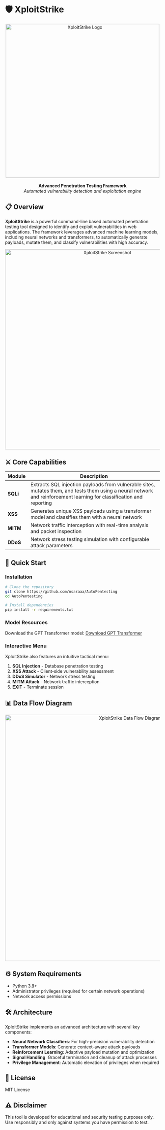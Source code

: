 # 🛡️ XploitStrike

<div align="center">
    <img src="https://github.com/user-attachments/assets/c43e6ab2-5ff1-4589-9441-f7c24fce1bc7" alt="XploitStrike Logo" width="500">
    <br>
    <br>
    <strong>Advanced Penetration Testing Framework</strong>
    <br>
    <em>Automated vulnerability detection and exploitation engine</em>
</div>

## 📋 Overview

**XploitStrike** is a powerful command-line based automated penetration testing tool designed to identify and exploit vulnerabilities in web applications. The framework leverages advanced machine learning models, including neural networks and transformers, to automatically generate payloads, mutate them, and classify vulnerabilities with high accuracy.

<div align="center">
    <img src="https://github.com/user-attachments/assets/6af856b2-8a8a-4cf2-9f30-eb4cdbc76126" alt="XploitStrike Screenshot" width="650">
</div>

## ⚔️ Core Capabilities

| Module | Description |
|--------|-------------|
| **SQLi** | Extracts SQL injection payloads from vulnerable sites, mutates them, and tests them using a neural network and reinforcement learning for classification and reporting |
| **XSS** | Generates unique XSS payloads using a transformer model and classifies them with a neural network |
| **MITM** | Network traffic interception with real-time analysis and packet inspection |
| **DDoS** | Network stress testing simulation with configurable attack parameters |

## 🚀 Quick Start

### Installation

```bash
# Clone the repository
git clone https://github.com/nsaraaa/AutoPentesting
cd AutoPentesting

# Install dependencies
pip install -r requirements.txt
```

### Model Resources

Download the GPT Transformer model:
[Download GPT Transformer](https://www.dropbox.com/scl/fo/tiopa14tkt8yz5yy0jqel/AL5i1AZJdQoCRVac8HSPAIg?rlkey=axnxsre4l2te5iorz9bdiob03&st=qlezkcgi&dl=1)

### Interactive Menu

XploitStrike also features an intuitive tactical menu:

1. **SQL Injection** - Database penetration testing
2. **XSS Attack** - Client-side vulnerability assessment
3. **DDoS Simulator** - Network stress testing
4. **MITM Attack** - Network traffic interception
5. **EXIT** - Terminate session

## 📊 Data Flow Diagram

<div align="center">
    <!-- Add your Data Flow Diagram image here -->
    <img src="path/to/your/dataflow-diagram.png" alt="XploitStrike Data Flow Diagram" width="800">
</div>

## ⚙️ System Requirements

- Python 3.8+
- Administrator privileges (required for certain network operations)
- Network access permissions

## 🛠️ Architecture

XploitStrike implements an advanced architecture with several key components:

- **Neural Network Classifiers**: For high-precision vulnerability detection
- **Transformer Models**: Generate context-aware attack payloads
- **Reinforcement Learning**: Adaptive payload mutation and optimization
- **Signal Handling**: Graceful termination and cleanup of attack processes
- **Privilege Management**: Automatic elevation of privileges when required

## 📜 License

MIT License

## ⚠️ Disclaimer

This tool is developed for educational and security testing purposes only. Use responsibly and only against systems you have permission to test.
